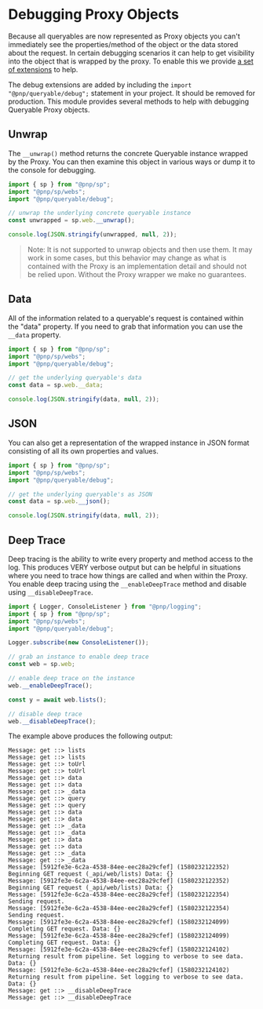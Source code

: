 # Debugging Proxy Objects

Because all queryables are now represented as Proxy objects you can't immediately see the properties/method of the object or the data stored about the request. In certain debugging scenarios it can help to get visibility into the object that is wrapped by the proxy. To enable this we provide [a set of extensions](./extensions.md) to help.

The debug extensions are added by including the `import "@pnp/queryable/debug";` statement in your project. It should be removed for production. This module provides several methods to help with debugging Queryable Proxy objects.

## Unwrap

The `__unwrap()` method returns the concrete Queryable instance wrapped by the Proxy. You can then examine this object in various ways or dump it to the console for debugging.

```TypeScript
import { sp } from "@pnp/sp";
import "@pnp/sp/webs";
import "@pnp/queryable/debug";

// unwrap the underlying concrete queryable instance
const unwrapped = sp.web.__unwrap();

console.log(JSON.stringify(unwrapped, null, 2));
```

> Note: It is not supported to unwrap objects and then use them. It may work in some cases, but this behavior may change as what is contained with the Proxy is an implementation detail and should not be relied upon. Without the Proxy wrapper we make no guarantees.

## Data

All of the information related to a queryable's request is contained within the "data" property. If you need to grab that information you can use the `__data` property.

```TypeScript
import { sp } from "@pnp/sp";
import "@pnp/sp/webs";
import "@pnp/queryable/debug";

// get the underlying queryable's data
const data = sp.web.__data;

console.log(JSON.stringify(data, null, 2));
```

## JSON

You can also get a representation of the wrapped instance in JSON format consisting of all its own properties and values.

```TypeScript
import { sp } from "@pnp/sp";
import "@pnp/sp/webs";
import "@pnp/queryable/debug";

// get the underlying queryable's as JSON
const data = sp.web.__json();

console.log(JSON.stringify(data, null, 2));
```

## Deep Trace

Deep tracing is the ability to write every property and method access to the log. This produces VERY verbose output but can be helpful in situations where you need to trace how things are called and when within the Proxy. You enable deep tracing using the `__enableDeepTrace` method and disable using `__disableDeepTrace`.

```TypeScript
import { Logger, ConsoleListener } from "@pnp/logging";
import { sp } from "@pnp/sp";
import "@pnp/sp/webs";
import "@pnp/queryable/debug";

Logger.subscribe(new ConsoleListener());

// grab an instance to enable deep trace
const web = sp.web;

// enable deep trace on the instance
web.__enableDeepTrace();

const y = await web.lists();

// disable deep trace
web.__disableDeepTrace();
```

The example above produces the following output:

```
Message: get ::> lists
Message: get ::> lists
Message: get ::> toUrl
Message: get ::> toUrl
Message: get ::> data
Message: get ::> data
Message: get ::> _data
Message: get ::> query
Message: get ::> query
Message: get ::> data
Message: get ::> data
Message: get ::> _data
Message: get ::> _data
Message: get ::> data
Message: get ::> data
Message: get ::> _data
Message: get ::> _data
Message: [5912fe3e-6c2a-4538-84ee-eec28a29cfef] (1580232122352) Beginning GET request (_api/web/lists) Data: {}
Message: [5912fe3e-6c2a-4538-84ee-eec28a29cfef] (1580232122352) Beginning GET request (_api/web/lists) Data: {}
Message: [5912fe3e-6c2a-4538-84ee-eec28a29cfef] (1580232122354) Sending request.
Message: [5912fe3e-6c2a-4538-84ee-eec28a29cfef] (1580232122354) Sending request.
Message: [5912fe3e-6c2a-4538-84ee-eec28a29cfef] (1580232124099) Completing GET request. Data: {}
Message: [5912fe3e-6c2a-4538-84ee-eec28a29cfef] (1580232124099) Completing GET request. Data: {}
Message: [5912fe3e-6c2a-4538-84ee-eec28a29cfef] (1580232124102) Returning result from pipeline. Set logging to verbose to see data. Data: {}
Message: [5912fe3e-6c2a-4538-84ee-eec28a29cfef] (1580232124102) Returning result from pipeline. Set logging to verbose to see data. Data: {}
Message: get ::> __disableDeepTrace
Message: get ::> __disableDeepTrace
```
